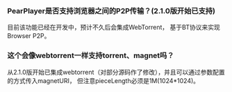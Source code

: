 ### PearPlayer是否支持浏览器之间的P2P传输？(2.1.0版开始已支持)
目前该功能已经在开发中，预计不久后会集成WebTorrent，
基于BT协议来实现Browser P2P。

### 这个会像webtorrent一样支持torrent、magnet吗？
从2.1.0版开始已集成webtorrent（对部分源码作了修改），并且可以通过参数配置的方式传入magnetURI，
但注意pieceLength必须是1M(1024*1024)。

